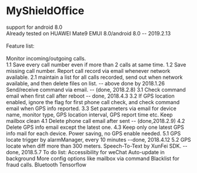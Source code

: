 # MyShieldOffice
support for android 8.0<br>
Already tested on HUAWEI Mate9 EMUI 8.0/android 8.0 -- 2019.2.13<br>
<br>
Feature list:<br>
<br>
Monitor incoming/outgoing calls.<br>
1.1 Save every call number even if more than 2 calls at same time.
1.2 Save missing call number.
Report call record via email whenever network available.
2.1 maintain a list for all calls recorded, send out when network available, and then delete files on list.
-- above done by 2018.1.26
Send/receive command via email. -- (done, 2018.2.8)
3.1 Check command email when first call after reboot -- done, 2018.4.3
3.2 If GPS location enabled, ignore the flag for first phone call check, and check command email when GPS info reported.
3.3 Set parameters via email for device name, monitor type, GPS location interval, GPS report time etc. 
Keep mailbox clean
4.1 Delete phone call email after sent -- (done,2018.2.9)
4.2 Delete GPS info email except the latest one.
4.3 Keep only one latest GPS info mail for each device.
Power saving, no GPS enable needed.
5.1 GPS locate trigger by alarmManager, every 10 minutes --done, 2018.4.12
5.2 GPS locate when diff more than 300 meters.
Speech-To-Text by XunFei SDK. -- done, 2018.5.7
To do list:
Accessibility for weChat
Auto-update in background
More config options like mailbox via command
Blacklist for fraud calls.
Bluetooth
Tensorflow
